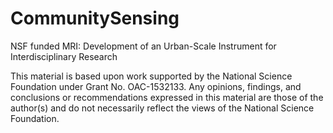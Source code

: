 # CommunitySensing
NSF funded MRI: Development of an Urban-Scale Instrument for Interdisciplinary Research




This material is based upon work supported by the National Science Foundation under Grant No. OAC-1532133. Any opinions, findings, and conclusions or recommendations expressed in this material are those of the author(s) and do not necessarily reflect the views of the National Science Foundation.
